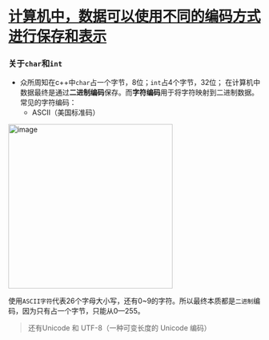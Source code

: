 # [ 计算机中，数据可以使用不同的编码方式进行保存和表示](https://github.com/dululu/notes/issues/32)

### 关于`char`和`int`
- 众所周知在c++中`char`占一个字节，8位；`int`占4个字节，32位；
在计算机中数据最终是通过**二进制编码**保存。而**字符编码**用于将字符映射到二进制数据。
常见的字符编码：
     - ASCII（美国标准码）
     
<img width="328" alt="image" src="https://github.com/dululu/notes/assets/64392262/2caf88c7-a146-40cf-937a-3c8a2fc9ba3b">


使用`ASCII字符`代表26个字母大小写，还有0~9的字符。所以最终本质都是`二进制`编码，因为只有占一个字节，只能从0—255。
> 还有Unicode 和 UTF-8（一种可变长度的 Unicode 编码）

 
